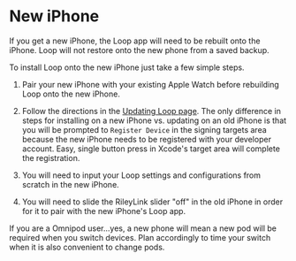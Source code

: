 # New iPhone

If you get a new iPhone, the Loop app will need to be rebuilt onto the iPhone. Loop will not restore onto the new phone from a saved backup.

To install Loop onto the new iPhone just take a few simple steps.

1. Pair your new iPhone with your existing Apple Watch before rebuilding Loop onto the new iPhone.</br>

2. Follow the directions in the [Updating Loop page](/build/update/updating/). The only difference in steps for installing on a new iPhone vs. updating on an old iPhone is that you will be prompted to `Register Device` in the signing targets area because the new iPhone needs to be registered with your developer account. Easy, single button press in Xcode's target area will complete the registration.</br>

3. You will need to input your Loop settings and configurations from scratch in the new iPhone.</br>

4. You will need to slide the RileyLink slider "off" in the old iPhone in order for it to pair with the new iPhone's Loop app.

If you are a Omnipod user...yes, a new phone will mean a new pod will be required when you switch devices. Plan accordingly to time your switch when it is also convenient to change pods.

